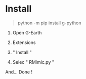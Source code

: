 

# Install

> python -m pip install g-python


1. Open G-Earth

2. Extensions

3. " Install "

4. Selec " RMimic.py "


And... Done !
